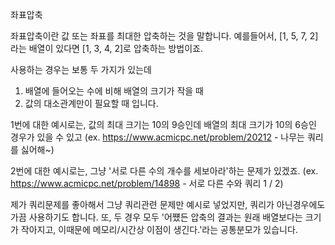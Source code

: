 좌표압축

좌표압축이란 값 또는 좌표를 최대한 압축하는 것을 말합니다.
예를들어서, [1, 5, 7, 2] 라는 배열이 있다면 [1, 3, 4, 2]로 압축하는 방법이죠.

사용하는 경우는 보통 두 가지가 있는데
1. 배열에 들어오는 수에 비해 배열의 크기가 작을 때
2. 값의 대소관계만이 필요할 때
입니다.

1번에 대한 예시로는, 값의 최대 크기는 10의 9승인데 배열의 최대 크기가 10의 6승인 경우가 있을 수 있고
(ex. https://www.acmicpc.net/problem/20212 - 나무는 쿼리를 싫어해~)

2번에 대한 예시로는, 그냥 '서로 다른 수의 개수를 세보아라'하는 문제가 있겠죠.
(ex. https://www.acmicpc.net/problem/14898 - 서로 다른 수와 쿼리 1 / 2)

제가 쿼리문제를 좋아해서 그냥 쿼리관련 문제만 예시로 넣었지만, 쿼리가 아닌경우에도 가끔 사용하기도 합니다.
또, 두 경우 모두 '어쩄든 압축의 결과는 원래 배열보다는 크기가 작아지고, 이때문에 메모리/시간상 이점이 생긴다.'라는 공통분모가 있습니다.
